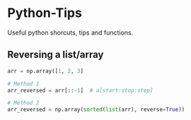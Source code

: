 # Python-Tips
Useful python shorcuts, tips and functions.

## Reversing a list/array
```python
arr = np.array([1, 2, 3]

# Method 1
arr_reversed = arr[::-1]  # a[start:stop:step]

# Method 2
arr_reversed = np.array(sorted(list(arr), reverse=True))
```
